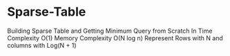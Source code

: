 # Sparse-Table
Building Sparse Table and Getting Minimum Query from Scratch
In Time Complexity O(1)
Memory Complexity O(N log n)
Represent Rows with N and columns with Log(N + 1)
